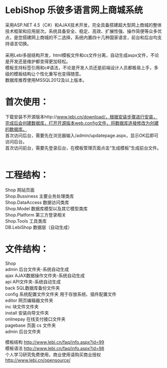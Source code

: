 # LebiShop 乐彼多语言网上商城系统
采用ASP.NET 4.5（C#）和AJAX技术开发，完全具备搭建超大型网上商城的整体技术框架和应用层次。系统具备安全、稳定、高效、扩展性强、操作简便等众多优点，是您搭建网上商城的不二选择，系统内置四十几种国家语言，前台和后台均支持语言切换。<br/><br/>
采用Lebi多层结构开发，html模板文件和cs文件分离，自动生成aspx文件，不论是开发还是维护都变得更加轻松。<br/>
模板支持标签引用和c#语法，不论是开发人员还是前端设计人员都极易上手，多级的模板结构让个性化重写也变得随意。<br/>
数据库推荐使用MSSQL2012及以上版本。<br/>

# 首次使用：
下载安装不开源版本http://www.lebi.cn/download/，根据安装步骤进行安装，完成后会创建数据库，打开开源版本web.config文件，将数据库连接修改为创建的数据库。<br/>
首次访问后台，需要先在浏览器输入/admin/updatepage.aspx，显示OK后即可访问后台。<br/>
首次访问前台，需要先登录后台，在模板管理页面点击“生成模板”生成前台文件。<br/><br/>

# 工程结构：
Shop 网站页面<br/>
Shop.Bussiness 主要业务处理类库<br/>
Shop.DataAccess 数据访问类库<br/> 
Shop.Model 数据库模型以及其它模型类库<br/>
Shop.Platform 第三方登录相关<br/> 
Shop.Tools 工具类库<br/>
DB.LebiShop 数据层（自动生成）<br/>

# 文件结构：
Shop<br/>
admin 后台文件夹-系统自动生成<br/>
ajax AJAX数据操作文件夹-系统自动生成<br/>
api API文件夹-系统自动生成<br/>
back SQL数据库备份文件夹<br/>
config 系统配置文件文件夹 用于存放系统、插件配置文件<br/>
editor 网页编辑器文件夹<br/>
inc 块文件文件夹<br/>
install 安装向导文件夹<br/>
onlinepay 在线支付接口文件夹<br/>
pagebase 页面 cs 文件夹<br/>
admin 后台文件夹<br/>


模板结构 http://www.lebi.cn/faq/info.aspx?id=99<br/>
模板语法 http://www.lebi.cn/faq/info.aspx?id=98<br/>
个人学习研究免费使用，商业使用请购买商业授权 http://www.lebi.cn/opensource/<br/>
